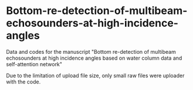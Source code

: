 # Bottom-re-detection-of-multibeam-echosounders-at-high-incidence-angles
Data and codes for the manuscript "Bottom re-detection of multibeam echosounders at high incidence angles based on water column data and self-attention network"

Due to the limitation of upload file size, only small raw files were uploader with the code.
